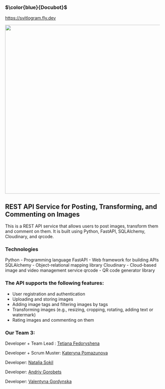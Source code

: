 ### $\color{blue}{Docubot}$

https://svitlogram.fly.dev

<img src="docubot.jpg" align="center" style="width: 550px"  />

## REST API Service for Posting, Transforming, and Commenting on Images

This is a REST API service that allows users to post images, transform them and comment on them. It is built using Python, FastAPI, SQLAlchemy, Cloudinary, and qrcode.

### Technologies

Python - Programming language
FastAPI - Web framework for building APIs
SQLAlchemy - Object-relational mapping library
Cloudinary - Cloud-based image and video management service
qrcode - QR code generator library

### The API supports the following features:

- User registration and authentication
- Uploading and storing images
- Adding image tags and filtering images by tags
- Transforming images (e.g., resizing, cropping, rotating, adding text or watermark)
- Rating images and commenting on them

### Our Team 3:

Developer + Team Lead : [Tetiana Fedoryshena](https://github.com/armandabasi)

Developer + Scrum Muster: [Kateryna Pomazunova](https://github.com/KatePomazunova)

Developer: [Natalia Sokil](https://github.com/Natalkina)

Developer: [Andriy Gorobets](https://github.com/gorandalex)

Developer: [Valentyna Gordynska](https://github.com/Valekantina)
